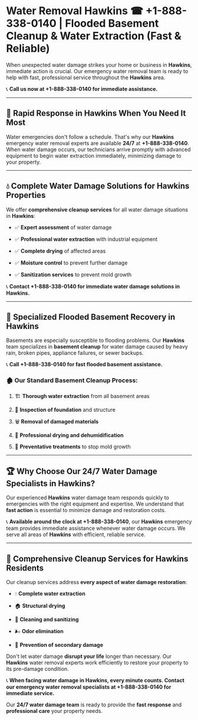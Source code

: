 # Water Removal Hawkins ☎ +1-888-338-0140 | Flooded Basement Cleanup & Water Extraction (Fast & Reliable)

When unexpected water damage strikes your home or business in **Hawkins**, immediate action is crucial. Our emergency water removal team is ready to help with fast, professional service throughout the **Hawkins** area. 

📞 **Call us now at +1-888-338-0140 for immediate assistance.**
---
## 🚀 Rapid Response in Hawkins When You Need It Most
Water emergencies don't follow a schedule. That's why our **Hawkins** emergency water removal experts are available **24/7** at **+1-888-338-0140**. When water damage occurs, our technicians arrive promptly with advanced equipment to begin water extraction immediately, minimizing damage to your property.
---
## 💧 Complete Water Damage Solutions for Hawkins Properties
We offer **comprehensive cleanup services** for all water damage situations in **Hawkins**:
- ✅ **Expert assessment** of water damage  
- ✅ **Professional water extraction** with industrial equipment  
- ✅ **Complete drying** of affected areas  
- ✅ **Moisture control** to prevent further damage  
- ✅ **Sanitization services** to prevent mold growth  
📞 **Contact +1-888-338-0140 for immediate water damage solutions in Hawkins.**
---
## 🌊 Specialized Flooded Basement Recovery in Hawkins
Basements are especially susceptible to flooding problems. Our **Hawkins** team specializes in **basement cleanup** for water damage caused by heavy rain, broken pipes, appliance failures, or sewer backups. 
📞 **Call +1-888-338-0140 for fast flooded basement assistance.**
### 🏚️ Our Standard Basement Cleanup Process:
1. 🏗️ **Thorough water extraction** from all basement areas  
2. 🔎 **Inspection of foundation** and structure  
3. 🗑️ **Removal of damaged materials**  
4. 💨 **Professional drying and dehumidification**  
5. 🚫 **Preventative treatments** to stop mold growth  
---
## 🏆 Why Choose Our 24/7 Water Damage Specialists in Hawkins?
Our experienced **Hawkins** water damage team responds quickly to emergencies with the right equipment and expertise. We understand that **fast action** is essential to minimize damage and restoration costs.
📞 **Available around the clock at +1-888-338-0140**, our **Hawkins** emergency team provides immediate assistance whenever water damage occurs. We serve all areas of **Hawkins** with efficient, reliable service.
---
## 🧹 Comprehensive Cleanup Services for Hawkins Residents
Our cleanup services address **every aspect of water damage restoration**:
- 💧 **Complete water extraction**  
- 🏠 **Structural drying**  
- 🧼 **Cleaning and sanitizing**  
- 🌬️ **Odor elimination**  
- 🚫 **Prevention of secondary damage**  
Don't let water damage **disrupt your life** longer than necessary. Our **Hawkins** water removal experts work efficiently to restore your property to its pre-damage condition.
📞 **When facing water damage in Hawkins, every minute counts. Contact our emergency water removal specialists at +1-888-338-0140 for immediate service.**
Our **24/7 water damage team** is ready to provide the **fast response** and **professional care** your property needs.
